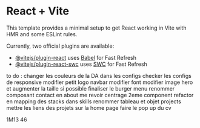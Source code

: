 # React + Vite

This template provides a minimal setup to get React working in Vite with HMR and some ESLint rules.

Currently, two official plugins are available:

- [@vitejs/plugin-react](https://github.com/vitejs/vite-plugin-react/blob/main/packages/plugin-react/README.md) uses [Babel](https://babeljs.io/) for Fast Refresh
- [@vitejs/plugin-react-swc](https://github.com/vitejs/vite-plugin-react-swc) uses [SWC](https://swc.rs/) for Fast Refresh

to do  : 
changer les couleurs de la DA dans les configs
checker les configs de responsive
modifier petit logo navbar
modifier font
modifier image hero et augmenter la taille si possible
finaliser le burger menu
renommer composant contact en about me
revoir centrage 2eme component
refactor en mapping des stacks dans skills
renommer tableau et objet projects
mettre les liens des projets sur la home page
faire le pop up du cv

1M13 46
